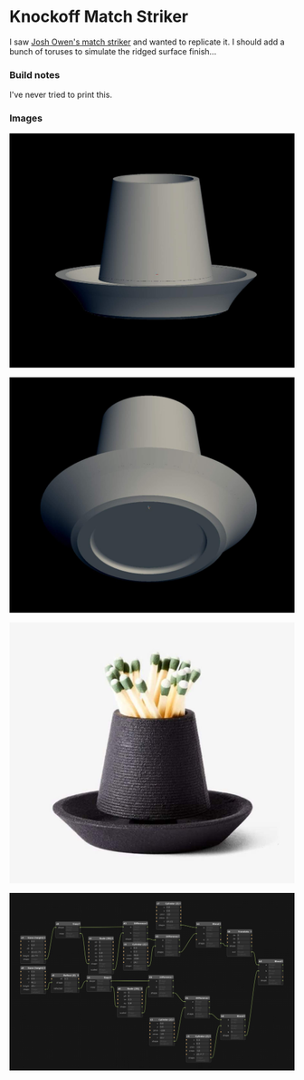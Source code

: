 # Knockoff Match Striker

I saw [Josh Owen's match striker](https://www.areaware.com/products/match-striker?variant=31623918846024) and wanted to replicate it. I should add a bunch of toruses to simulate the ridged surface finish...

### Build notes

I've never tried to print this.

### Images

![Top view](./front.jpg)

![Back view](./back.jpg)

![Original item listing](./original.jpg)

![Graph](./graph.jpg)
